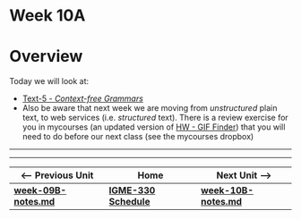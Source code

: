 # Week 10A 

# Overview
Today we will look at:
- [Text-5 - *Context-free Grammars*](https://github.com/tonethar/IGME-330-Master/blob/master/notes/text-5.md)
- Also be aware that next week we are moving from *unstructured* plain text, to web services (i.e. *structured* text). There is a review exercise for you in mycourses (an updated version of [HW - GIF Finder](https://github.com/tonethar/IGME-230-Master/blob/master/notes/HW-gif-finder.md)) that you will need to do before our next class (see the mycourses dropbox)


<hr><hr>

| <-- Previous Unit | Home | Next Unit -->
| --- | --- | --- 
| [**week-09B-notes.md**](week-09B-notes.md)     |  [**IGME-330 Schedule**](../schedule.md) | [**week-10B-notes.md**](week-10B-notes.md)
